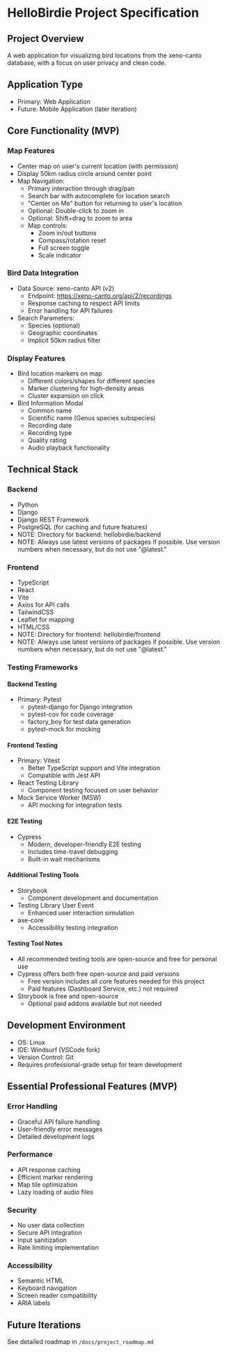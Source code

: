 # HelloBirdie Project Specification

## Project Overview
A web application for visualizing bird locations from the xeno-canto database, with a focus on user privacy and clean code.

## Application Type
- Primary: Web Application
- Future: Mobile Application (later iteration)

## Core Functionality (MVP)

### Map Features
- Center map on user's current location (with permission)
- Display 50km radius circle around center point
- Map Navigation:
  - Primary interaction through drag/pan
  - Search bar with autocomplete for location search
  - "Center on Me" button for returning to user's location
  - Optional: Double-click to zoom in
  - Optional: Shift+drag to zoom to area
  - Map controls:
    - Zoom in/out buttons
    - Compass/rotation reset
    - Full screen toggle
    - Scale indicator

### Bird Data Integration
- Data Source: xeno-canto API (v2)
  - Endpoint: https://xeno-canto.org/api/2/recordings
  - Response caching to respect API limits
  - Error handling for API failures
- Search Parameters:
  - Species (optional)
  - Geographic coordinates
  - Implicit 50km radius filter

### Display Features
- Bird location markers on map
  - Different colors/shapes for different species
  - Marker clustering for high-density areas
  - Cluster expansion on click
- Bird Information Modal
  - Common name
  - Scientific name (Genus species subspecies)
  - Recording date
  - Recording type
  - Quality rating
  - Audio playback functionality

## Technical Stack

### Backend
- Python
- Django
- Django REST Framework
- PostgreSQL (for caching and future features)
- NOTE: Directory for backend: hellobirdie/backend
- NOTE: Always use latest versions of packages if possible. Use version numbers when necessary, but do not use "@latest."

### Frontend
- TypeScript
- React
- Vite
- Axios for API calls
- TailwindCSS
- Leaflet for mapping
- HTML/CSS
- NOTE: Directory for frontend: hellobirdie/frontend
- NOTE: Always use latest versions of packages if possible. Use version numbers when necessary, but do not use "@latest."

### Testing Frameworks

#### Backend Testing
- Primary: Pytest
  - pytest-django for Django integration
  - pytest-cov for code coverage
  - factory_boy for test data generation
  - pytest-mock for mocking

#### Frontend Testing
- Primary: Vitest
  - Better TypeScript support and Vite integration
  - Compatible with Jest API
- React Testing Library
  - Component testing focused on user behavior
- Mock Service Worker (MSW)
  - API mocking for integration tests

#### E2E Testing
- Cypress
  - Modern, developer-friendly E2E testing
  - Includes time-travel debugging
  - Built-in wait mechanisms

#### Additional Testing Tools
- Storybook
  - Component development and documentation
- Testing Library User Event
  - Enhanced user interaction simulation
- axe-core
  - Accessibility testing integration

#### Testing Tool Notes
- All recommended testing tools are open-source and free for personal use
- Cypress offers both free open-source and paid versions
  - Free version includes all core features needed for this project
  - Paid features (Dashboard Service, etc.) not required
- Storybook is free and open-source
  - Optional paid addons available but not needed

## Development Environment
- OS: Linux
- IDE: Windsurf (VSCode fork)
- Version Control: Git
- Requires professional-grade setup for team development

## Essential Professional Features (MVP)

### Error Handling
- Graceful API failure handling
- User-friendly error messages
- Detailed development logs

### Performance
- API response caching
- Efficient marker rendering
- Map tile optimization
- Lazy loading of audio files

### Security
- No user data collection
- Secure API integration
- Input sanitization
- Rate limiting implementation

### Accessibility
- Semantic HTML
- Keyboard navigation
- Screen reader compatibility
- ARIA labels

## Future Iterations
See detailed roadmap in `/docs/project_roadmap.md`